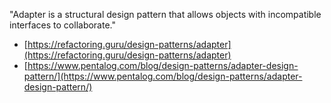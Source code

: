 "Adapter is a structural design pattern that allows objects with incompatible interfaces to collaborate."

- [https://refactoring.guru/design-patterns/adapter](https://refactoring.guru/design-patterns/adapter)
- [https://www.pentalog.com/blog/design-patterns/adapter-design-pattern/](https://www.pentalog.com/blog/design-patterns/adapter-design-pattern/)